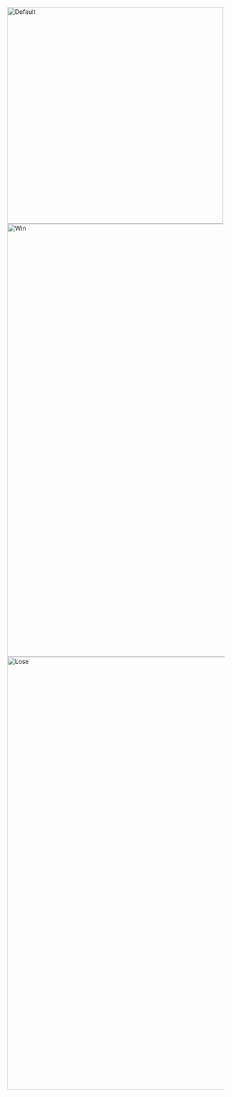 <img alt="Default" align="center" width="500px" src="https://raw.githubusercontent.com/luinungom/Guest-The-Number/master/default.png?raw=true"/>

<img alt="Win" align="center" width="1000px" src="https://raw.githubusercontent.com/luinungom/Guest-The-Number/master/win.png?raw=true"/>

<img alt="Lose" align="center" width="1000px" src="https://raw.githubusercontent.com/luinungom/Guest-The-Number/master/lose.png?raw=true"/>
